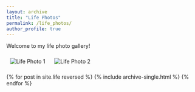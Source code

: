 ```yaml
---
layout: archive
title: "Life Photos"
permalink: /life_photos/
author_profile: true
---
```


Welcome to my life photo gallery!

<!-- You can include images manually like this: -->
<img src="/_life_photos/life1.jpg" alt="Life Photo 1" style="max-width: 300px; margin: 10px;" />
<img src="/_life_photos/life2.jpg" alt="Life Photo 2" style="max-width: 300px; margin: 10px;" />

<!-- Or, if you're using posts in a collection like _life/, you can loop them here -->
{% for post in site.life reversed %}
  {% include archive-single.html %}
{% endfor %}
